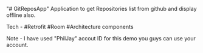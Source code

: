 "# GitReposApp" 
Application to get Repositories list from github and display offline also.

Tech - #Retrofit #Room #Architecture components

Note - I have used "PhilJay" accout ID for this demo you guys can use your account.

